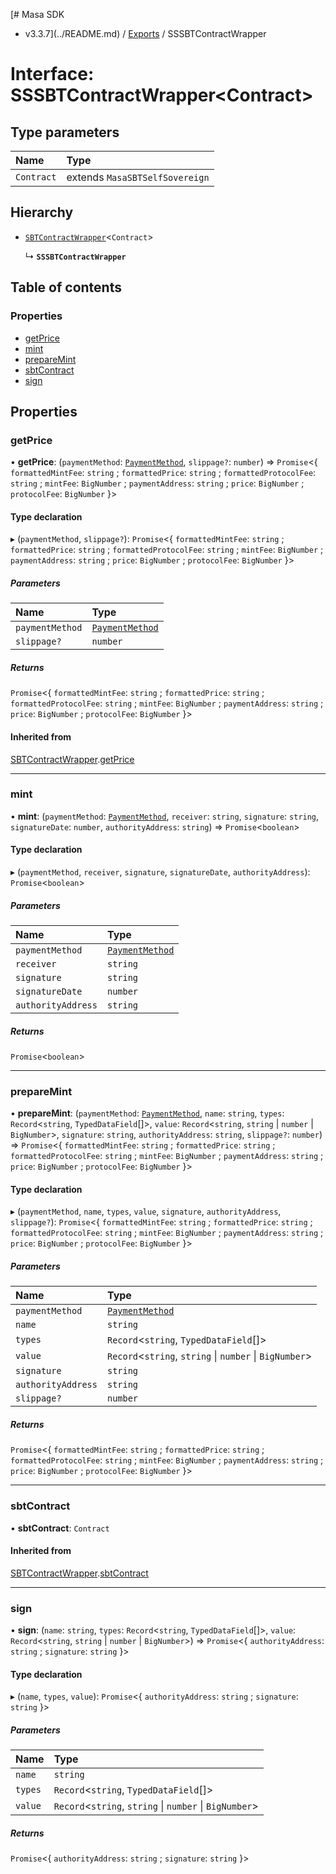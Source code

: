 [# Masa SDK
 - v3.3.7](../README.md) / [Exports](../modules.md) / SSSBTContractWrapper

# Interface: SSSBTContractWrapper<Contract\>

## Type parameters

| Name | Type |
| :------ | :------ |
| `Contract` | extends `MasaSBTSelfSovereign` |

## Hierarchy

- [`SBTContractWrapper`](SBTContractWrapper.md)<`Contract`\>

  ↳ **`SSSBTContractWrapper`**

## Table of contents

### Properties

- [getPrice](SSSBTContractWrapper.md#getprice)
- [mint](SSSBTContractWrapper.md#mint)
- [prepareMint](SSSBTContractWrapper.md#preparemint)
- [sbtContract](SSSBTContractWrapper.md#sbtcontract)
- [sign](SSSBTContractWrapper.md#sign)

## Properties

### getPrice

• **getPrice**: (`paymentMethod`: [`PaymentMethod`](../modules.md#paymentmethod), `slippage?`: `number`) => `Promise`<{ `formattedMintFee`: `string` ; `formattedPrice`: `string` ; `formattedProtocolFee`: `string` ; `mintFee`: `BigNumber` ; `paymentAddress`: `string` ; `price`: `BigNumber` ; `protocolFee`: `BigNumber`  }\>

#### Type declaration

▸ (`paymentMethod`, `slippage?`): `Promise`<{ `formattedMintFee`: `string` ; `formattedPrice`: `string` ; `formattedProtocolFee`: `string` ; `mintFee`: `BigNumber` ; `paymentAddress`: `string` ; `price`: `BigNumber` ; `protocolFee`: `BigNumber`  }\>

##### Parameters

| Name | Type |
| :------ | :------ |
| `paymentMethod` | [`PaymentMethod`](../modules.md#paymentmethod) |
| `slippage?` | `number` |

##### Returns

`Promise`<{ `formattedMintFee`: `string` ; `formattedPrice`: `string` ; `formattedProtocolFee`: `string` ; `mintFee`: `BigNumber` ; `paymentAddress`: `string` ; `price`: `BigNumber` ; `protocolFee`: `BigNumber`  }\>

#### Inherited from

[SBTContractWrapper](SBTContractWrapper.md).[getPrice](SBTContractWrapper.md#getprice)

___

### mint

• **mint**: (`paymentMethod`: [`PaymentMethod`](../modules.md#paymentmethod), `receiver`: `string`, `signature`: `string`, `signatureDate`: `number`, `authorityAddress`: `string`) => `Promise`<`boolean`\>

#### Type declaration

▸ (`paymentMethod`, `receiver`, `signature`, `signatureDate`, `authorityAddress`): `Promise`<`boolean`\>

##### Parameters

| Name | Type |
| :------ | :------ |
| `paymentMethod` | [`PaymentMethod`](../modules.md#paymentmethod) |
| `receiver` | `string` |
| `signature` | `string` |
| `signatureDate` | `number` |
| `authorityAddress` | `string` |

##### Returns

`Promise`<`boolean`\>

___

### prepareMint

• **prepareMint**: (`paymentMethod`: [`PaymentMethod`](../modules.md#paymentmethod), `name`: `string`, `types`: `Record`<`string`, `TypedDataField`[]\>, `value`: `Record`<`string`, `string` \| `number` \| `BigNumber`\>, `signature`: `string`, `authorityAddress`: `string`, `slippage?`: `number`) => `Promise`<{ `formattedMintFee`: `string` ; `formattedPrice`: `string` ; `formattedProtocolFee`: `string` ; `mintFee`: `BigNumber` ; `paymentAddress`: `string` ; `price`: `BigNumber` ; `protocolFee`: `BigNumber`  }\>

#### Type declaration

▸ (`paymentMethod`, `name`, `types`, `value`, `signature`, `authorityAddress`, `slippage?`): `Promise`<{ `formattedMintFee`: `string` ; `formattedPrice`: `string` ; `formattedProtocolFee`: `string` ; `mintFee`: `BigNumber` ; `paymentAddress`: `string` ; `price`: `BigNumber` ; `protocolFee`: `BigNumber`  }\>

##### Parameters

| Name | Type |
| :------ | :------ |
| `paymentMethod` | [`PaymentMethod`](../modules.md#paymentmethod) |
| `name` | `string` |
| `types` | `Record`<`string`, `TypedDataField`[]\> |
| `value` | `Record`<`string`, `string` \| `number` \| `BigNumber`\> |
| `signature` | `string` |
| `authorityAddress` | `string` |
| `slippage?` | `number` |

##### Returns

`Promise`<{ `formattedMintFee`: `string` ; `formattedPrice`: `string` ; `formattedProtocolFee`: `string` ; `mintFee`: `BigNumber` ; `paymentAddress`: `string` ; `price`: `BigNumber` ; `protocolFee`: `BigNumber`  }\>

___

### sbtContract

• **sbtContract**: `Contract`

#### Inherited from

[SBTContractWrapper](SBTContractWrapper.md).[sbtContract](SBTContractWrapper.md#sbtcontract)

___

### sign

• **sign**: (`name`: `string`, `types`: `Record`<`string`, `TypedDataField`[]\>, `value`: `Record`<`string`, `string` \| `number` \| `BigNumber`\>) => `Promise`<{ `authorityAddress`: `string` ; `signature`: `string`  }\>

#### Type declaration

▸ (`name`, `types`, `value`): `Promise`<{ `authorityAddress`: `string` ; `signature`: `string`  }\>

##### Parameters

| Name | Type |
| :------ | :------ |
| `name` | `string` |
| `types` | `Record`<`string`, `TypedDataField`[]\> |
| `value` | `Record`<`string`, `string` \| `number` \| `BigNumber`\> |

##### Returns

`Promise`<{ `authorityAddress`: `string` ; `signature`: `string`  }\>
